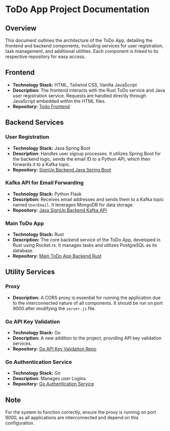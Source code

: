 # ToDo App Project Documentation

## Overview

This document outlines the architecture of the ToDo App, detailing the frontend and backend components, including services for user registration, task management, and additional utilities. Each component is linked to its respective repository for easy access.

## Frontend

- **Technology Stack:** HTML, Tailwind CSS, Vanilla JavaScript
- **Description:** The frontend interacts with the Rust ToDo service and Java user registration service. Requests are handled directly through JavaScript embedded within the HTML files.
- **Repository:** [Todo Frontend](https://github.com/Devesh-N/Todo-Frontend.git)

## Backend Services

### User Registration

- **Technology Stack:** Java Spring Boot
- **Description:** Handles user signup processes. It utilizes Spring Boot for the backend logic, sends the email ID to a Python API, which then forwards it to a Kafka topic.
- **Repository:** [SignUp Backend Java Spring Boot](https://github.com/Devesh-N/todo_register_java.git)

### Kafka API for Email Forwarding

- **Technology Stack:** Python Flask
- **Description:** Receives email addresses and sends them to a Kafka topic named `UserEmail`. It leverages MongoDB for data storage.
- **Repository:** [Java SignUp Backend Kafka API](https://github.com/Devesh-N/python_kafka_todo.git)

### Main ToDo App

- **Technology Stack:** Rust
- **Description:** The core backend service of the ToDo App, developed in Rust using Rocket.rs. It manages tasks and utilizes PostgreSQL as its database.
- **Repository:** [Main ToDo App Backend Rust](https://github.com/Devesh-N/rust-todo-app.git)

## Utility Services

### Proxy

- **Description:** A CORS proxy is essential for running the application due to the interconnected nature of all components. It should be run on port 9000 after modifying the `server.js` file.

### Go API Key Validation

- **Technology Stack:** Go
- **Description:** A new addition to the project, providing API key validation services.
- **Repository:** [Go API Key Validation Repo](https://github.com/Devesh-N/go-api-validation.git)

### Go Authentication Service

- **Technology Stack:** Go
- **Description:** Manages user Logins.
- **Repository:** [Go Authentication Service](https://github.com/Devesh-N/go_todo_main)    

## Note

For the system to function correctly, ensure the proxy is running on port 9000, as all applications are interconnected and depend on this configuration.
